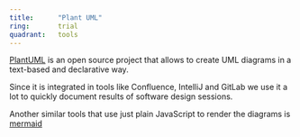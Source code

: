 ```yaml
---
title:      "Plant UML"
ring:       trial
quadrant:   tools
---
```


[PlantUML](https://plantuml.com/) is an open source project that allows to create UML diagrams in a text-based and declarative way.

Since it is integrated in tools like Confluence, IntelliJ and GitLab we use it a lot to quickly document results of software design sessions.

Another similar tools that use just plain JavaScript to render the diagrams is [mermaid](https://mermaid-js.github.io/mermaid/#/)
